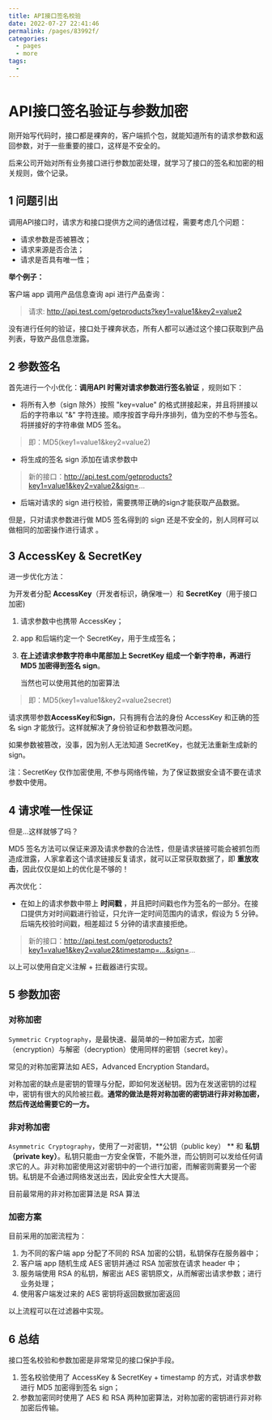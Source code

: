 ```yaml
---
title: API接口签名校验
date: 2022-07-27 22:41:46
permalink: /pages/83992f/
categories:
  - pages
  - more
tags:
  - 
---
```

# API接口签名验证与参数加密

刚开始写代码时，接口都是裸奔的，客户端抓个包，就能知道所有的请求参数和返回参数，对于一些重要的接口，这样是不安全的。

后来公司开始对所有业务接口进行参数加密处理，就学习了接口的签名和加密的相关规则，做个记录。

## 1 问题引出

调用API接口时，请求方和接口提供方之间的通信过程，需要考虑几个问题：

- 请求参数是否被篡改；
- 请求来源是否合法；
- 请求是否具有唯一性；  



**举个例子：**

客户端 app 调用产品信息查询 api 进行产品查询：

> 请求: http://api.test.com/getproducts?key1=value1&key2=value2

没有进行任何的验证，接口处于裸奔状态，所有人都可以通过这个接口获取到产品列表，导致产品信息泄露。

## 2 参数签名

首先进行一个小优化：**调用API 时需对请求参数进行签名验证** ，规则如下：

- 将所有入参（sign 除外）按照 "key=value" 的格式拼接起来，并且将拼接以后的字符串以 "&" 字符连接。顺序按首字母升序排列，值为空的不参与签名。将拼接好的字符串做 MD5 签名。

> 即：MD5(key1=value1&key2=value2)

- 将生成的签名 sign 添加在请求参数中

> 新的接口：http://api.test.com/getproducts?key1=value1&key2=value2&sign=...

- 后端对请求的 sign 进行校验，需要携带正确的sign才能获取产品数据。



但是，只对请求参数进行做 MD5 签名得到的 sign 还是不安全的，别人同样可以做相同的加密操作进行请求 。

## 3 AccessKey & SecretKey

进一步优化方法：

为开发者分配 **AccessKey**（开发者标识，确保唯一）和 **SecretKey**（用于接口加密)

1. 请求参数中也携带 AccessKey；

2. app 和后端约定一个 SecretKey，用于生成签名；

3. **在上述请求参数字符串中尾部加上 SecretKey 组成一个新字符串，再进行 MD5 加密得到签名 sign**。

   当然也可以使用其他的加密算法

> 即：MD5(key1=value1&key2=value2secret)

请求携带参数**AccessKey**和**Sign**，只有拥有合法的身份 AccessKey 和正确的签名 sign 才能放行。这样就解决了身份验证和参数篡改问题。

如果参数被篡改，没事，因为别人无法知道 SecretKey，也就无法重新生成新的 sign。

注：SecretKey 仅作加密使用, 不参与网络传输，为了保证数据安全请不要在请求参数中使用。

## 4 请求唯一性保证

但是...这样就够了吗？

MD5 签名方法可以保证来源及请求参数的合法性，但是请求链接可能会被抓包而造成泄露，人家拿着这个请求链接反复请求，就可以正常获取数据了，即 **重放攻击**，因此仅仅是如上的优化是不够的！

再次优化：

- 在如上的请求参数中带上 **时间戳** ，并且把时间戳也作为签名的一部分。在接口提供方对时间戳进行验证，只允许一定时间范围内的请求，假设为 5 分钟。后端先校验时间戳，相差超过 5 分钟的请求直接拒绝。

> 新的接口：http://api.test.com/getproducts?key1=value1&key2=value2&timestamp=...&sign=...



以上可以使用自定义注解 + 拦截器进行实现。

## 5 参数加密

### 对称加密

`Symmetric Cryptography`，是最快速、最简单的一种加密方式，加密（encryption）与解密（decryption）使用同样的密钥（secret key）。

常见的对称加密算法如 AES，Advanced Encryption Standard。

对称加密的缺点是密钥的管理与分配，即如何发送秘钥。因为在发送密钥的过程中，密钥有很大的风险被拦截。**通常的做法是将对称加密的密钥进行非对称加密，然后传送给需要它的一方。**

###  非对称加密

`Asymmetric Cryptography`，使用了一对密钥，**公钥（public key） ** 和 **私钥（private key）**。私钥只能由一方安全保管，不能外泄，而公钥则可以发给任何请求它的人。非对称加密使用这对密钥中的一个进行加密，而解密则需要另一个密钥。私钥是不会通过网络发送出去，因此安全性大大提高。

目前最常用的非对称加密算法是 RSA 算法

### 加密方案

目前采用的加密流程为：

1. 为不同的客户端 app 分配了不同的 RSA 加密的公钥，私钥保存在服务器中；
2. 客户端 app 随机生成 AES 密钥并通过 RSA 加密放在请求 header 中；
3. 服务端使用 RSA  的私钥，解密出 AES 密钥原文，从而解密出请求参数；进行业务处理；
4. 使用客户端发过来的 AES 密钥将返回数据加密返回

以上流程可以在过滤器中实现。

## 6 总结

接口签名校验和参数加密是非常常见的接口保护手段。

1. 签名校验使用了 AccessKey & SecretKey + timestamp 的方式，对请求参数进行 MD5 加密得到签名 sign；
2. 参数加密同时使用了 AES 和 RSA 两种加密算法，对称加密的密钥进行非对称加密后传输。

